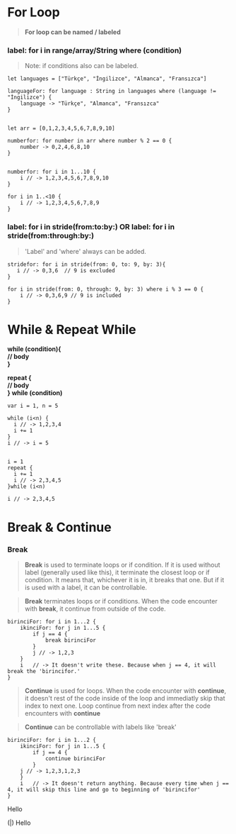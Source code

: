 # For Loop

> **For loop can be named / labeled**

### label: for i in range/array/String where (condition)

> Note: if conditions also can be labeled.

    let languages = ["Türkçe", "İngilizce", "Almanca", "Fransızca"]

    languageFor: for language : String in languages where (language != "İngilizce") {
        language -> "Türkçe", "Almanca", "Fransızca"
    }


    let arr = [0,1,2,3,4,5,6,7,8,9,10]

    numberfor: for number in arr where number % 2 == 0 {
        number -> 0,2,4,6,8,10
    }


    numberfor: for i in 1...10 {
        i // -> 1,2,3,4,5,6,7,8,9,10
    }

    for i in 1..<10 {
        i // -> 1,2,3,4,5,6,7,8,9
    }

### label: for i in stride(from:to:by:) OR label: for i in stride(from:through:by:)

> 'Label' and 'where' always can be added.

    stridefor: for i in stride(from: 0, to: 9, by: 3){
       i // -> 0,3,6  // 9 is excluded
    }

    for i in stride(from: 0, through: 9, by: 3) where i % 3 == 0 {
        i // -> 0,3,6,9 // 9 is included
    }
    
    
# While & Repeat While

**while (condition){    
// body    
}**  


**repeat {   
// body   
 } while (condition)**  

 

    var i = 1, n = 5

    while (i<n) {
      i // -> 1,2,3,4
      i += 1
    }
    i // -> i = 5


    i = 1
    repeat {
      i += 1
      i // -> 2,3,4,5
    }while (i<n)

    i // -> 2,3,4,5


    
# Break & Continue   
    
### Break    

> **Break** is used to terminate loops or if condition. If it is used without label (generally used like this), it terminate the closest loop or if condition. It means that, whichever it is in, it breaks that one. But if it is used with a label, it can be controllable.

> **Break** terminates loops or if conditions. When the code encounter with **break**, it continue from outside of the code.

    birinciFor: for i in 1...2 {
        ikinciFor: for j in 1...5 {
            if j == 4 {
                break birinciFor
            }
            j // -> 1,2,3
        }
        i   // -> It doesn't write these. Because when j == 4, it will break the 'birincifor.'
    }

> **Continue** is used for loops. When the code encounter with **continue**, it doesn't rest of the code inside of the loop and immediatly skip that index to next one. Loop continue from next index after the code encounters with **continue**

> **Continue** can be controllable with labels like 'break'

    birinciFor: for i in 1...2 {
        ikinciFor: for j in 1...5 {
            if j == 4 {
                continue birinciFor
            }
        j // -> 1,2,3,1,2,3
        }
        i   // -> It doesn't return anything. Because every time when j == 4, it will skip this line and go to beginning of 'birincifor'
    }


Hello

 (|) Hello
    
